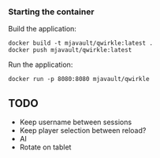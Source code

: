 ### Starting the container

Build the application:

```shell
docker build -t mjavault/qwirkle:latest .
docker push mjavault/qwirkle:latest
```

Run the application:

```shell
docker run -p 8080:8080 mjavault/qwirkle 
```

## TODO

- Keep username between sessions
- Keep player selection between reload?
- AI
- Rotate on tablet
